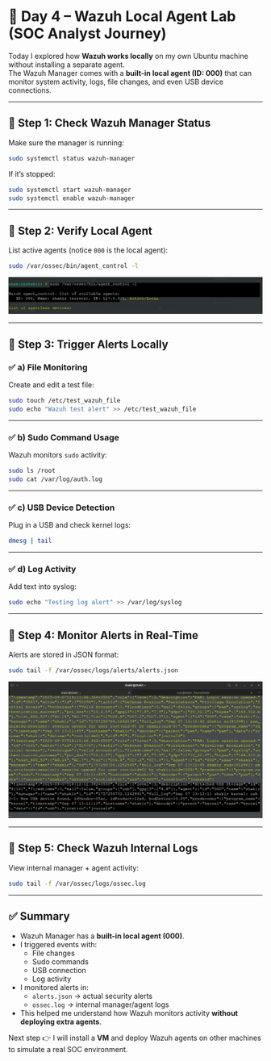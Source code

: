 # 🚀 Day 4 – Wazuh Local Agent Lab (SOC Analyst Journey)

Today I explored how **Wazuh works locally** on my own Ubuntu machine without installing a separate agent.  
The Wazuh Manager comes with a **built-in local agent (ID: 000)** that can monitor system activity, logs, file changes, and even USB device connections.  

---

## 🔹 Step 1: Check Wazuh Manager Status
Make sure the manager is running:

```bash
sudo systemctl status wazuh-manager
```

If it’s stopped:

```bash
sudo systemctl start wazuh-manager
sudo systemctl enable wazuh-manager
```

---

## 🔹 Step 2: Verify Local Agent
List active agents (notice `000` is the local agent):

```bash
sudo /var/ossec/bin/agent_control -l
```

![Local Agent](../Screenshots/Day4_Local_Agent.png)  

---

## 🔹 Step 3: Trigger Alerts Locally

### ✅ a) File Monitoring
Create and edit a test file:
```bash
sudo touch /etc/test_wazuh_file
sudo echo "Wazuh test alert" >> /etc/test_wazuh_file
```

---

### ✅ b) Sudo Command Usage
Wazuh monitors `sudo` activity:
```bash
sudo ls /root
sudo cat /var/log/auth.log
```

---

### ✅ c) USB Device Detection
Plug in a USB and check kernel logs:
```bash
dmesg | tail
```

---

### ✅ d) Log Activity
Add text into syslog:
```bash
sudo echo "Testing log alert" >> /var/log/syslog
```

---

## 🔹 Step 4: Monitor Alerts in Real-Time
Alerts are stored in JSON format:

```bash
sudo tail -f /var/ossec/logs/alerts/alerts.json
```

![JSON File Alerts](../Screenshots/Day4_json_file.png)  

---

## 🔹 Step 5: Check Wazuh Internal Logs
View internal manager + agent activity:
```bash
sudo tail -f /var/ossec/logs/ossec.log
```

---

## ✅ Summary
- Wazuh Manager has a **built-in local agent (000)**.  
- I triggered events with:
  - File changes  
  - Sudo commands  
  - USB connection  
  - Log activity  
- I monitored alerts in:
  - `alerts.json` → actual security alerts  
  - `ossec.log` → internal manager/agent logs  
- This helped me understand how Wazuh monitors activity **without deploying extra agents**.  

Next step 👉 I will install a **VM** and deploy Wazuh agents on other machines to simulate a real SOC environment.  
